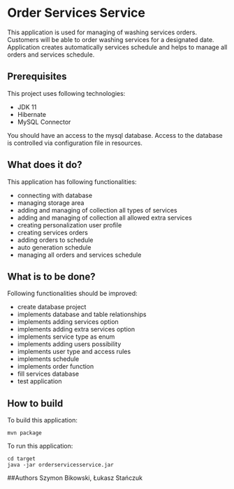# Order Services Service
This application is used for managing of washing services orders. Customers will be able to order washing services for a designated date.
Application creates automatically services schedule and helps to manage all orders and services schedule. 

## Prerequisites 
This project uses following technologies:
- JDK 11
- Hibernate
- MySQL Connector

You should have an access to the mysql database. Access to the database is controlled via configuration file in resources.
 
## What does it do?
This application has following functionalities:
- connecting with database
- managing storage area
- adding and managing of collection all types of services
- adding and managing of collection all allowed extra services
- creating personalization user profile
- creating services orders
- adding orders to schedule
- auto generation schedule
- managing all orders and services schedule

## What is to be done?
Following functionalities should be improved:
- create database project
- implements database and table relationships
- implements adding services option
- implements adding extra services option
- implements service type as enum
- implements adding users possibility
- implements user type and access rules
- implements schedule
- implements order function
- fill services database
- test application

## How to build

To build this application:
```
mvn package
```

To run this application:
```
cd target
java -jar orderservicesservice.jar
```

##Authors
Szymon Bikowski, Łukasz Stańczuk
